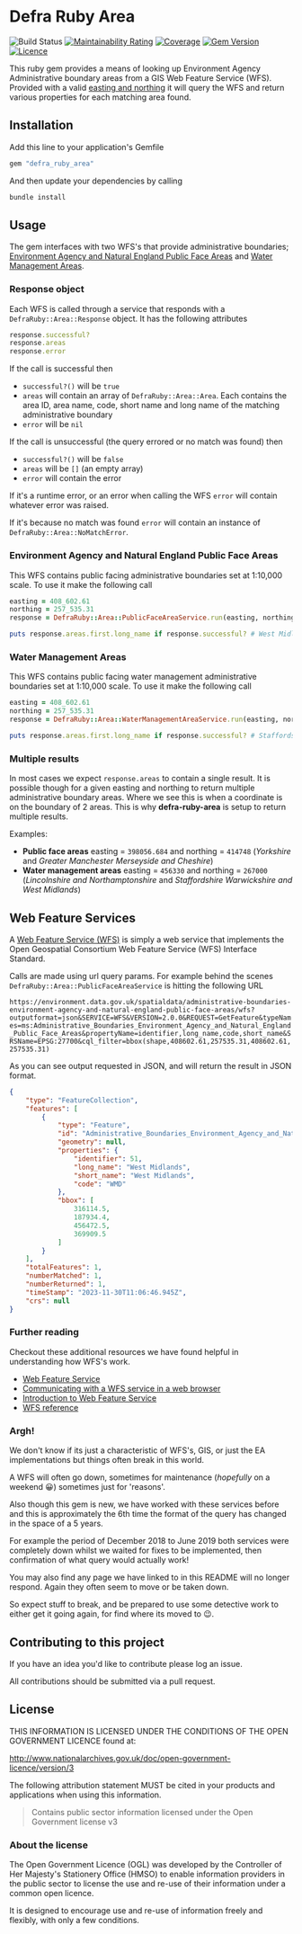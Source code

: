 # Defra Ruby Area

![Build Status](https://github.com/DEFRA/defra-ruby-area/workflows/CI/badge.svg?branch=main)
[![Maintainability Rating](https://sonarcloud.io/api/project_badges/measure?project=DEFRA_defra-ruby-area&metric=sqale_rating)](https://sonarcloud.io/dashboard?id=DEFRA_defra-ruby-area)
[![Coverage](https://sonarcloud.io/api/project_badges/measure?project=DEFRA_defra-ruby-area&metric=coverage)](https://sonarcloud.io/dashboard?id=DEFRA_defra-ruby-area)
[![Gem Version](https://badge.fury.io/rb/defra_ruby_area.svg)](https://badge.fury.io/rb/defra_ruby_area)
[![Licence](https://img.shields.io/badge/Licence-OGLv3-blue.svg)](http://www.nationalarchives.gov.uk/doc/open-government-licence/version/3)

This ruby gem provides a means of looking up Environment Agency Administrative boundary areas from a GIS Web Feature Service (WFS). Provided with a valid [easting and northing](https://en.wikipedia.org/wiki/Easting_and_northing) it will query the WFS and return various properties for each matching area found.

## Installation

Add this line to your application's Gemfile

```ruby
gem "defra_ruby_area"
```

And then update your dependencies by calling

```bash
bundle install
```

## Usage

The gem interfaces with two WFS's that provide administrative boundaries; [Environment Agency and Natural England Public Face Areas](https://environment.data.gov.uk/dataset/91d0fb43-209c-477f-91e3-74e756296268) and [Water Management Areas](https://environment.data.gov.uk/dataset/7942e4cf-d465-11e4-ac00-f0def148f590).

### Response object

Each WFS is called through a service that responds with a `DefraRuby::Area::Response` object. It has the following attributes

```ruby
response.successful?
response.areas
response.error
```

If the call is successful then

- `successful?()` will be `true`
- `areas` will contain an array of `DefraRuby::Area::Area`. Each contains the area ID, area name, code, short name and long name of the matching administrative boundary
- `error` will be `nil`

If the call is unsuccessful (the query errored or no match was found) then

- `successful?()` will be `false`
- `areas` will be `[]` (an empty array)
- `error` will contain the error

If it's a runtime error, or an error when calling the WFS `error` will contain whatever error was raised.

If it's because no match was found `error` will contain an instance of `DefraRuby::Area::NoMatchError`.

### Environment Agency and Natural England Public Face Areas

This WFS contains public facing administrative boundaries set at 1:10,000 scale. To use it make the following call

```ruby
easting = 408_602.61
northing = 257_535.31
response = DefraRuby::Area::PublicFaceAreaService.run(easting, northing)

puts response.areas.first.long_name if response.successful? # West Midlands
```

### Water Management Areas

This WFS contains public facing water management administrative boundaries set at 1:10,000 scale. To use it make the following call

```ruby
easting = 408_602.61
northing = 257_535.31
response = DefraRuby::Area::WaterManagementAreaService.run(easting, northing)

puts response.areas.first.long_name if response.successful? # Staffordshire Warwickshire and West Midlands
```

### Multiple results

In most cases we expect `response.areas` to contain a single result. It is possible though for a given easting and northing to return multiple administrative boundary areas. Where we see this is when a coordinate is on the boundary of 2 areas. This is why **defra-ruby-area** is setup to return multiple results.

Examples:

- **Public face areas** easting = `398056.684` and northing = `414748` (*Yorkshire* and *Greater Manchester Merseyside and Cheshire*)
- **Water management areas** easting = `456330` and northing = `267000` (*Lincolnshire and Northamptonshire* and *Staffordshire Warwickshire and West Midlands*)

## Web Feature Services

A [Web Feature Service (WFS)](https://en.m.wikipedia.org/wiki/Web_Feature_Service) is simply a web service that implements the Open Geospatial Consortium Web Feature Service (WFS) Interface Standard.

Calls are made using url query params. For example behind the scenes `DefraRuby::Area::PublicFaceAreaService` is hitting the following URL

`https://environment.data.gov.uk/spatialdata/administrative-boundaries-environment-agency-and-natural-england-public-face-areas/wfs?outputformat=json&SERVICE=WFS&VERSION=2.0.0&REQUEST=GetFeature&typeNames=ms:Administrative_Boundaries_Environment_Agency_and_Natural_England_Public_Face_Areas&propertyName=identifier,long_name,code,short_name&SRSName=EPSG:27700&cql_filter=bbox(shape,408602.61,257535.31,408602.61,257535.31)`

As you can see output requested in JSON, and will return the result in JSON format.

```json
{
    "type": "FeatureCollection",
    "features": [
        {
            "type": "Feature",
            "id": "Administrative_Boundaries_Environment_Agency_and_Natural_England_Public_Face_Areas.23",
            "geometry": null,
            "properties": {
                "identifier": 51,
                "long_name": "West Midlands",
                "short_name": "West Midlands",
                "code": "WMD"
            },
            "bbox": [
                316114.5,
                187934.4,
                456472.5,
                369909.5
            ]
        }
    ],
    "totalFeatures": 1,
    "numberMatched": 1,
    "numberReturned": 1,
    "timeStamp": "2023-11-30T11:06:46.945Z",
    "crs": null
}
```

### Further reading

Checkout these additional resources we have found helpful in understanding how WFS's work.

- [Web Feature Service](http://www.opengeospatial.org/standards/wfs)
- [Communicating with a WFS service in a web browser](https://enterprise.arcgis.com/en/server/latest/publish-services/windows/communicating-with-a-wfs-service-in-a-web-browser.htm)
- [Introduction to Web Feature Service](https://geoserver.geo-solutions.it/edu/en/vector_data/wfsintro.html)
- [WFS reference](https://docs.geoserver.org/latest/en/user/services/wfs/reference.html)

### Argh!

We don't know if its just a characteristic of WFS's, GIS, or just the EA implementations but things often break in this world.

A WFS will often go down, sometimes for maintenance (_hopefully_ on a weekend 😀) sometimes just for 'reasons'.

Also though this gem is new, we have worked with these services before and this is approximately the 6th time the format of the query has changed in the space of a 5 years.

For example the period of December 2018 to June 2019 both services were completely down whilst we waited for fixes to be implemented, then confirmation of what query would actually work!

You may also find any page we have linked to in this README will no longer respond. Again they often seem to move or be taken down.

So expect stuff to break, and be prepared to use some detective work to either get it going again, for find where its moved to 😉.

## Contributing to this project

If you have an idea you'd like to contribute please log an issue.

All contributions should be submitted via a pull request.

## License

THIS INFORMATION IS LICENSED UNDER THE CONDITIONS OF THE OPEN GOVERNMENT LICENCE found at:

<http://www.nationalarchives.gov.uk/doc/open-government-licence/version/3>

The following attribution statement MUST be cited in your products and applications when using this information.

> Contains public sector information licensed under the Open Government license v3

### About the license

The Open Government Licence (OGL) was developed by the Controller of Her Majesty's Stationery Office (HMSO) to enable information providers in the public sector to license the use and re-use of their information under a common open licence.

It is designed to encourage use and re-use of information freely and flexibly, with only a few conditions.
